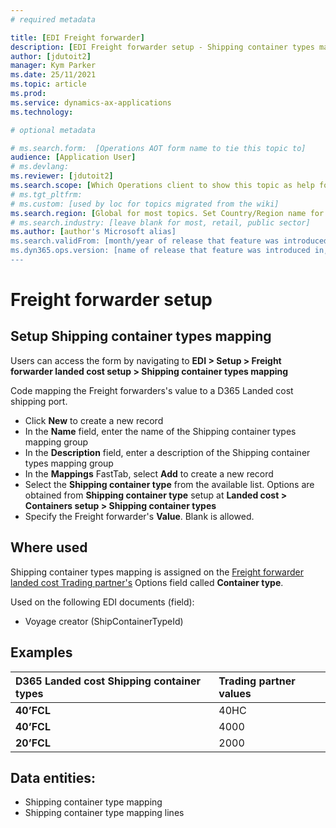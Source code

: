 ```yaml
---
# required metadata

title: [EDI Freight forwarder]
description: [EDI Freight forwarder setup - Shipping container types mapping]
author: [jdutoit2]
manager: Kym Parker
ms.date: 25/11/2021
ms.topic: article
ms.prod: 
ms.service: dynamics-ax-applications
ms.technology: 

# optional metadata

# ms.search.form:  [Operations AOT form name to tie this topic to]
audience: [Application User]
# ms.devlang: 
ms.reviewer: [jdutoit2]
ms.search.scope: [Which Operations client to show this topic as help for, to be set by content strategist, see list here: https://microsoft.sharepoint.com/teams/DynDoc/_layouts/15/WopiFrame.aspx?sourcedoc={23419e1c-eb64-42e9-aa9b-79875b428718}&action=edit&wd=target%28Core%20Dynamics%20AX%20CP%20requirements%2Eone%7C4CC185C0%2DEFAA%2D42CD%2D94B9%2D8F2A45E7F61A%2FVersions%20list%20for%20docs%20topics%7CC14BE630%2D5151%2D49D6%2D8305%2D554B5084593C%2F%29]
# ms.tgt_pltfrm: 
# ms.custom: [used by loc for topics migrated from the wiki]
ms.search.region: [Global for most topics. Set Country/Region name for localizations]
# ms.search.industry: [leave blank for most, retail, public sector]
ms.author: [author's Microsoft alias]
ms.search.validFrom: [month/year of release that feature was introduced in, in format yyyy-mm-dd]
ms.dyn365.ops.version: [name of release that feature was introduced in, see list here: https://microsoft.sharepoint.com/teams/DynDoc/_layouts/15/WopiFrame.aspx?sourcedoc={23419e1c-eb64-42e9-aa9b-79875b428718}&action=edit&wd=target%28Core%20Dynamics%20AX%20CP%20requirements%2Eone%7C4CC185C0%2DEFAA%2D42CD%2D94B9%2D8F2A45E7F61A%2FVersions%20list%20for%20docs%20topics%7CC14BE630%2D5151%2D49D6%2D8305%2D554B5084593C%2F%29]
---
```


# Freight forwarder setup
## Setup Shipping container types mapping

Users can access the form by navigating to **EDI > Setup > Freight forwarder landed cost setup > Shipping container types mapping**

Code mapping the Freight forwarders's value to a D365 Landed cost shipping port. <br>

- Click **New** to create a new record
-	In the **Name** field, enter the name of the Shipping container types mapping group
-	In the **Description** field, enter a description of the Shipping container types mapping group
-	In the **Mappings** FastTab, select **Add** to create a new record
-	Select the **Shipping container type** from the available list. Options are obtained from **Shipping container type** setup at **Landed cost > Containers setup > Shipping container types**
-	Specify the Freight forwarder's **Value**. Blank is allowed.

## Where used
Shipping container types mapping is assigned on the [Freight forwarder landed cost Trading partner's](../Trading%20partner.md) Options field called **Container type**.

Used on the following EDI documents (field):
- Voyage creator (ShipContainerTypeId) 

## Examples
D365 Landed cost Shipping container types	| Trading partner values
:--                                       |:--
**40’FCL**                                |	40HC
**40’FCL**                                |	4000
**20’FCL**                                |	2000

## Data entities:
- Shipping container type mapping
- Shipping container type mapping lines
